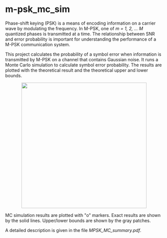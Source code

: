 # m-psk_mc_sim

Phase-shift keying (PSK) is a means of encoding information on a carrier wave by modulating the frequency. In M-PSK, one of *m = 1, 2, ... M* quantized phases is transmitted at a time. The relationship between SNR and error probability is important for understanding the performance of a M-PSK communication system.

This project calculates the probability of a symbol error when information is transmitted by M-PSK on a channel that contains Gaussian noise. It runs a Monte Carlo simulation to calculate symbol error probability. The results are plotted with the theoretical result and the theoretical upper and lower bounds.

<div align="center"><img src="https://cloud.githubusercontent.com/assets/3694352/16243691/159507ca-37be-11e6-8e8c-be805b9c53d6.png" style="width: 400px;"/></div>

MC simulation results are plotted with "o" markers. Exact results are shown by the solid lines. Upper/lower bounds are shown by the gray patches.

A detailed description is given in the file *MPSK_MC_summary.pdf*.
